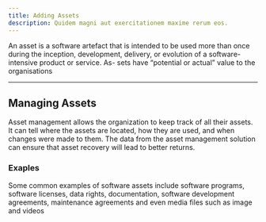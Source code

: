 ```yaml
---
title: Adding Assets
description: Quidem magni aut exercitationem maxime rerum eos.
---
```


An asset is a software artefact that is intended to be used more than once during the inception, development, delivery, or evolution of a software-intensive product or service. As- sets have “potential or actual” value to the organisations

---

## Managing Assets

Asset management allows the organization to keep track of all their assets. It can tell where the assets are located, how they are used, and when changes were made to them. The data from the asset management solution can ensure that asset recovery will lead to better returns.

### Exaples

Some common examples of software assets include software programs, software licenses, data rights, documentation, software development agreements, maintenance agreements and even media files such as image and videos

